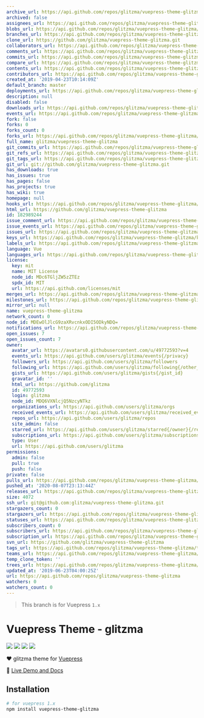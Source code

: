 ```yaml
---
archive_url: https://api.github.com/repos/glitzma/vuepress-theme-glitzma/{archive_format}{/ref}
archived: false
assignees_url: https://api.github.com/repos/glitzma/vuepress-theme-glitzma/assignees{/user}
blobs_url: https://api.github.com/repos/glitzma/vuepress-theme-glitzma/git/blobs{/sha}
branches_url: https://api.github.com/repos/glitzma/vuepress-theme-glitzma/branches{/branch}
clone_url: https://github.com/glitzma/vuepress-theme-glitzma.git
collaborators_url: https://api.github.com/repos/glitzma/vuepress-theme-glitzma/collaborators{/collaborator}
comments_url: https://api.github.com/repos/glitzma/vuepress-theme-glitzma/comments{/number}
commits_url: https://api.github.com/repos/glitzma/vuepress-theme-glitzma/commits{/sha}
compare_url: https://api.github.com/repos/glitzma/vuepress-theme-glitzma/compare/{base}...{head}
contents_url: https://api.github.com/repos/glitzma/vuepress-theme-glitzma/contents/{+path}
contributors_url: https://api.github.com/repos/glitzma/vuepress-theme-glitzma/contributors
created_at: '2019-04-23T10:14:09Z'
default_branch: master
deployments_url: https://api.github.com/repos/glitzma/vuepress-theme-glitzma/deployments
description: null
disabled: false
downloads_url: https://api.github.com/repos/glitzma/vuepress-theme-glitzma/downloads
events_url: https://api.github.com/repos/glitzma/vuepress-theme-glitzma/events
fork: false
forks: 0
forks_count: 0
forks_url: https://api.github.com/repos/glitzma/vuepress-theme-glitzma/forks
full_name: glitzma/vuepress-theme-glitzma
git_commits_url: https://api.github.com/repos/glitzma/vuepress-theme-glitzma/git/commits{/sha}
git_refs_url: https://api.github.com/repos/glitzma/vuepress-theme-glitzma/git/refs{/sha}
git_tags_url: https://api.github.com/repos/glitzma/vuepress-theme-glitzma/git/tags{/sha}
git_url: git://github.com/glitzma/vuepress-theme-glitzma.git
has_downloads: true
has_issues: true
has_pages: false
has_projects: true
has_wiki: true
homepage: null
hooks_url: https://api.github.com/repos/glitzma/vuepress-theme-glitzma/hooks
html_url: https://github.com/glitzma/vuepress-theme-glitzma
id: 182989244
issue_comment_url: https://api.github.com/repos/glitzma/vuepress-theme-glitzma/issues/comments{/number}
issue_events_url: https://api.github.com/repos/glitzma/vuepress-theme-glitzma/issues/events{/number}
issues_url: https://api.github.com/repos/glitzma/vuepress-theme-glitzma/issues{/number}
keys_url: https://api.github.com/repos/glitzma/vuepress-theme-glitzma/keys{/key_id}
labels_url: https://api.github.com/repos/glitzma/vuepress-theme-glitzma/labels{/name}
language: Vue
languages_url: https://api.github.com/repos/glitzma/vuepress-theme-glitzma/languages
license:
  key: mit
  name: MIT License
  node_id: MDc6TGljZW5zZTEz
  spdx_id: MIT
  url: https://api.github.com/licenses/mit
merges_url: https://api.github.com/repos/glitzma/vuepress-theme-glitzma/merges
milestones_url: https://api.github.com/repos/glitzma/vuepress-theme-glitzma/milestones{/number}
mirror_url: null
name: vuepress-theme-glitzma
network_count: 0
node_id: MDEwOlJlcG9zaXRvcnkxODI5ODkyNDQ=
notifications_url: https://api.github.com/repos/glitzma/vuepress-theme-glitzma/notifications{?since,all,participating}
open_issues: 7
open_issues_count: 7
owner:
  avatar_url: https://avatars0.githubusercontent.com/u/49772593?v=4
  events_url: https://api.github.com/users/glitzma/events{/privacy}
  followers_url: https://api.github.com/users/glitzma/followers
  following_url: https://api.github.com/users/glitzma/following{/other_user}
  gists_url: https://api.github.com/users/glitzma/gists{/gist_id}
  gravatar_id: ''
  html_url: https://github.com/glitzma
  id: 49772593
  login: glitzma
  node_id: MDQ6VXNlcjQ5NzcyNTkz
  organizations_url: https://api.github.com/users/glitzma/orgs
  received_events_url: https://api.github.com/users/glitzma/received_events
  repos_url: https://api.github.com/users/glitzma/repos
  site_admin: false
  starred_url: https://api.github.com/users/glitzma/starred{/owner}{/repo}
  subscriptions_url: https://api.github.com/users/glitzma/subscriptions
  type: User
  url: https://api.github.com/users/glitzma
permissions:
  admin: false
  pull: true
  push: false
private: false
pulls_url: https://api.github.com/repos/glitzma/vuepress-theme-glitzma/pulls{/number}
pushed_at: '2020-08-07T23:13:44Z'
releases_url: https://api.github.com/repos/glitzma/vuepress-theme-glitzma/releases{/id}
size: 4072
ssh_url: git@github.com:glitzma/vuepress-theme-glitzma.git
stargazers_count: 0
stargazers_url: https://api.github.com/repos/glitzma/vuepress-theme-glitzma/stargazers
statuses_url: https://api.github.com/repos/glitzma/vuepress-theme-glitzma/statuses/{sha}
subscribers_count: 0
subscribers_url: https://api.github.com/repos/glitzma/vuepress-theme-glitzma/subscribers
subscription_url: https://api.github.com/repos/glitzma/vuepress-theme-glitzma/subscription
svn_url: https://github.com/glitzma/vuepress-theme-glitzma
tags_url: https://api.github.com/repos/glitzma/vuepress-theme-glitzma/tags
teams_url: https://api.github.com/repos/glitzma/vuepress-theme-glitzma/teams
temp_clone_token: ''
trees_url: https://api.github.com/repos/glitzma/vuepress-theme-glitzma/git/trees{/sha}
updated_at: '2019-06-23T04:00:25Z'
url: https://api.github.com/repos/glitzma/vuepress-theme-glitzma
watchers: 0
watchers_count: 0
---
```


> This branch is for Vuepress `1.x`

# Vuepress Theme - glitzma

[![](https://img.shields.io/circleci/project/github/glitzma/vuepress-theme-glitzma/master.svg?style=flat)](https://circleci.com/gh/glitzma/vuepress-theme-glitzma)
[![](https://img.shields.io/npm/v/vuepress-theme-glitzma/latest.svg?style=flat)](https://www.npmjs.com/package/vuepress-theme-glitzma)
[![](https://img.shields.io/npm/v/vuepress-theme-glitzma/next.svg?style=flat)](https://www.npmjs.com/package/vuepress-theme-glitzma)
[![](https://img.shields.io/github/license/glitzma/vuepress-theme-glitzma.svg?style=flat)](https://github.com/glitzma/vuepress-theme-glitzma/blob/master/LICENSE)

:heart: glitzma theme for [Vuepress](https://vuepress.vuejs.org)

:book: [Live Demo and Docs](http://www.mamingjuan.cn)

## Installation

```sh
# for vuepress 1.x
npm install vuepress-theme-glitzma
```
